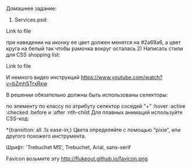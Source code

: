 Домашнее задание:

1. Services.psd:

Link to file

при наведении на иконку ее цвет должен менятся на #2a69a6, а цвет круга на белый так чтобы рамочка вокруг осталась 2) Написать стили для CSS shopping list:

Link to file

И немного видео инструкций https://www.youtube.com/watch?v=bZmhSTrxRxw

В решении обязательно должны быть использованы селекторы:

по элементу
по классу
по атрибуту
селектор соседей “+”
:hover
:active
:checked
:before и :after
:nth-child
Для плавных анимаций используйте CSS-код:

\*{transition: all .1s ease-in;}
Цвета определяйте с помощью “pixie”, или другого похожего инструмента.

Шрифт: \'Trebuchet MS\', Trebuchet, Arial, sans-serif

Favicon возьмите эту http://flukeout.github.io/favicon.png
